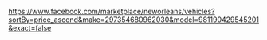 https://www.facebook.com/marketplace/neworleans/vehicles?sortBy=price_ascend&make=297354680962030&model=981190429545201&exact=false
